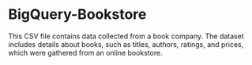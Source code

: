 # BigQuery-Bookstore
This CSV file contains data collected from a book company. The dataset includes details about books, such as titles, authors, ratings, and prices, which were gathered from an online bookstore.
